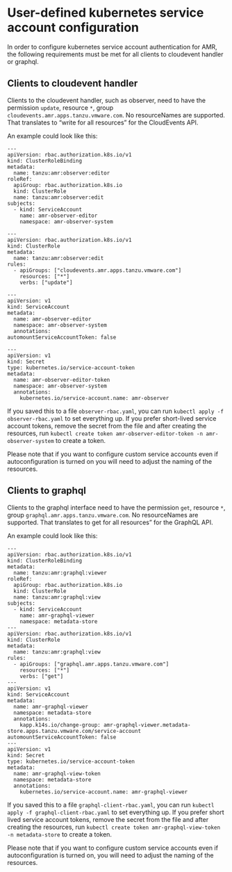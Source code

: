 # User-defined kubernetes service account configuration

In order to configure kubernetes service account authentication for AMR, the following requirements must be met for all clients to cloudevent handler or graphql.

## Clients to cloudevent handler

Clients to the cloudevent handler, such as observer, need to have the permission `update`, resource `*`, group `cloudevents.amr.apps.tanzu.vmware.com`. No resourceNames are supported. That translates to “write for all resources” for the CloudEvents API.

An example could look like this:

```
---
apiVersion: rbac.authorization.k8s.io/v1
kind: ClusterRoleBinding
metadata:
  name: tanzu:amr:observer:editor
roleRef:
  apiGroup: rbac.authorization.k8s.io
  kind: ClusterRole
  name: tanzu:amr:observer:edit
subjects:
  - kind: ServiceAccount
    name: amr-observer-editor
    namespace: amr-observer-system

---
apiVersion: rbac.authorization.k8s.io/v1
kind: ClusterRole
metadata:
  name: tanzu:amr:observer:edit
rules:
  - apiGroups: ["cloudevents.amr.apps.tanzu.vmware.com"]
    resources: ["*"]
    verbs: ["update"]

---
apiVersion: v1
kind: ServiceAccount
metadata:
  name: amr-observer-editor
  namespace: amr-observer-system
  annotations:
automountServiceAccountToken: false

---
apiVersion: v1
kind: Secret
type: kubernetes.io/service-account-token
metadata:
  name: amr-observer-editor-token
  namespace: amr-observer-system
  annotations:
    kubernetes.io/service-account.name: amr-observer
```

If you saved this to a file `observer-rbac.yaml`, you can run `kubectl apply -f observer-rbac.yaml` to set everything up. If you prefer short-lived service account tokens, remove the secret from the file and after creating the resources, run `kubectl create token amr-observer-editor-token -n amr-observer-system` to create a token.

Please note that if you want to configure custom service accounts even if autoconfiguration is turned on you will need to adjust the naming of the resources.


## Clients to graphql

Clients to the graphql interface need to have the permission `get`, resource `*`, group `graphql.amr.apps.tanzu.vmware.com`. No resourceNames are supported. That translates to get for all resources” for the GraphQL API.

An example could look like this:

```
---
apiVersion: rbac.authorization.k8s.io/v1
kind: ClusterRoleBinding
metadata:
  name: tanzu:amr:graphql:viewer
roleRef:
  apiGroup: rbac.authorization.k8s.io
  kind: ClusterRole
  name: tanzu:amr:graphql:view
subjects:
  - kind: ServiceAccount
    name: amr-graphql-viewer
    namespace: metadata-store
---
apiVersion: rbac.authorization.k8s.io/v1
kind: ClusterRole
metadata:
  name: tanzu:amr:graphql:view
rules:
  - apiGroups: ["graphql.amr.apps.tanzu.vmware.com"]
    resources: ["*"]
    verbs: ["get"]
---
apiVersion: v1
kind: ServiceAccount
metadata:
  name: amr-graphql-viewer
  namespace: metadata-store
  annotations:
    kapp.k14s.io/change-group: amr-graphql-viewer.metadata-store.apps.tanzu.vmware.com/service-account
automountServiceAccountToken: false
---
apiVersion: v1
kind: Secret
type: kubernetes.io/service-account-token
metadata:
  name: amr-graphql-view-token
  namespace: metadata-store
  annotations:
    kubernetes.io/service-account.name: amr-graphql-viewer
```

If you saved this to a file `graphql-client-rbac.yaml`, you can run `kubectl apply -f graphql-client-rbac.yaml` to set everything up. If you prefer short lived service account tokens, remove the secret from the file and after creating the resources, run `kubectl create token amr-graphql-view-token -n metadata-store` to create a token.

Please note that if you want to configure custom service accounts even if autoconfiguration is turned on, you will need to adjust the naming of the resources.
